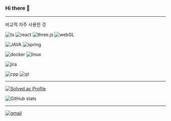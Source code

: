 ### Hi there 👋

<!--
**seongho9/seongho9** is a ✨ _special_ ✨ repository because its `README.md` (this file) appears on your GitHub profile.

Here are some ideas to get you started:

- 🔭 I’m currently working on ...
- 👯 I’m looking to collaborate on ...
- 🤔 I’m looking for help with ...
- 💬 Ask me about ...
- 📫 How to reach me: ...
- 😄 Pronouns: ...
- ⚡ Fun fact: ...
-->
---
비교적 자주 사용한 것

![ts](https://img.shields.io/badge/TypeScript-3178C6?style=for-the-badge&logo=TypeScript&logoColor=FFFFFF) ![react](https://img.shields.io/badge/react-61DAFB?style=for-the-badge&logo=react&logoColor=FFFFFF) ![three.js](https://img.shields.io/badge/three.js-000000?style=for-the-badge&logo=threedotjs&logoColor=FFFFFF) ![webGL](https://img.shields.io/badge/webgl-990000?style=for-the-badge&logo=webgl&logoColor=FFFFFF) 

![JAVA](https://img.shields.io/badge/java-437291?style=for-the-badge&logo=openjdk&logoColor=FFFFFF) ![spring](https://img.shields.io/badge/spring-6DB33F/?style=for-the-badge&logo=spring&logoColor=FFFFFF)

![docker](https://img.shields.io/badge/docker-2496ED?style=for-the-badge&logo=docker&logoColor=FFFFFF) ![linux](https://img.shields.io/badge/linux-FCC624?style=for-the-badge&logo=linux&logoColor=000000)

![jira](https://img.shields.io/badge/jira-0052CC?style=for-the-badge&logo=Jira&logoColor=ffffff)

![cpp](https://img.shields.io/badge/c++-00599C?style=for-the-badge&logo=c++&logoColor=FFFFFF) ![qt](https://img.shields.io/badge/qt-41CD52?style=for-the-badge&logo=qt&logoColor=000000)


<!-- ![ffmpeg](https://img.shields.io/badge/ffmpeg-007808?style=for-the-badge&logo=ffmpeg&logoColor=FFFFFF) -->
---
[![Solved.ac Profile](http://mazassumnida.wtf/api/v2/generate_badge?boj=seongho9276)](https://solved.ac/seongho9276/)

![GitHub stats](https://github-readme-stats.vercel.app/api?username=seongho9&show_icons=true&theme=radical)

---
[![gmail](https://img.shields.io/badge/GMAIL-EA4335?style=for-the-badge&logo=Gmail&logoColor=FFFFFF)](mailto:seongho9@gmail.com) 

<!-- [![Hits](https://hits.seeyoufarm.com/api/count/incr/badge.svg? url=https%3A%2F%2Fgithub.com%2Fseongho9&count_bg=%2379C83D&title_bg=%23555555&icon=&icon_color=%23E7E7E7&title=hits&edge_flat=false)](https://hits.seeyoufarm.com) -->
